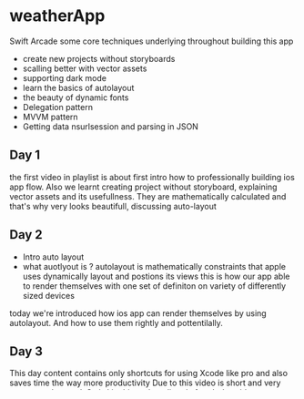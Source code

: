 # weatherApp
Swift Arcade
 some core techniques underlying throughout building this app

- create new projects without storyboards
- scalling better with vector assets
- supporting dark mode 
- learn the basics of autolayout 
- the beauty of dynamic fonts 
- Delegation pattern 
- MVVM pattern 
- Getting data nsurlsession and parsing in JSON 

## Day 1 

the first video in playlist is about first intro how to professionally building ios app flow. Also we learnt creating project without storyboard, explaining vector assets and its usefullness. They are mathematically calculated and that's why very looks beautifull, discussing auto-layout 


## Day 2 
- Intro auto layout 
- what auotlyout is ?
autolayout is mathematically constraints that apple uses dynamically layout and postions its views
this is how our app able to render themselves with one set of definiton  on variety of differently sized devices

today we're introduced how ios app can render themselves by using autolayout. And how to use them rightly and pottentilally.

## Day 3
This day content contains only shortcuts for using Xcode like pro and also saves time the way more productivity
Due to this video is short and very easy to understand. So i skip this and go directly fourth day video.


## Day 4 
Today's goal is Simplifying layout with Stackview. Therefore the content will be stackview and how to use them smartly.

Imagine: 

We need to layout three things text, image and button. It should be from top to bottom.
Each Components require us to set four constraints for each them and as it is seen takes up energy and time.

If we used stackview and added these views to stackView then we would need to set four constraints only to stackView 

By doing that we can minimize the constraints numbers.

on this day we completed the design of the app 

